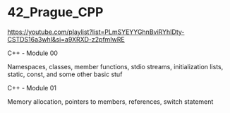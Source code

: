 # 42_Prague_CPP


https://youtube.com/playlist?list=PLmSYEYYGhnBviRYhIDty-CSTDS16a3whl&si=a9XRXD-z2pfmIwRE


C++ - Module 00

Namespaces, classes, member functions, stdio streams, initialization lists, static, const, and some other basic stuf


C++ - Module 01

Memory allocation, pointers to members, references, switch statement

